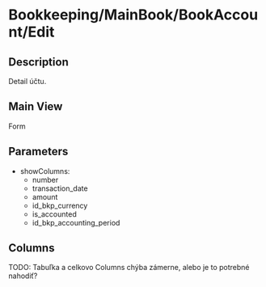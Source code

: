 # Bookkeeping/MainBook/BookAccount/Edit

## Description

Detail účtu.

## Main View

Form

## Parameters

* showColumns:
  * number
  * transaction_date
  * amount
  * id_bkp_currency
  * is_accounted
  * id_bkp_accounting_period

## Columns

TODO: Tabuľka a celkovo Columns chýba zámerne, alebo je to potrebné nahodiť?

